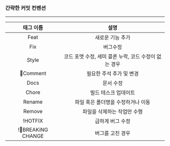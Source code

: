 ### 간략한 커밋 컨벤션
----
|태그 이름|설명|
|:---:|:---:|
|Feat|새로운 기능 추가|
|Fix|버그수정|
|Style|코드 포맷 수정, 세미 콜론 누락, 코드 수정이 없는 경우|
|Comment|필요한 주석 추가 및 변경|
|Docs|문서 수정|
|Chore|빌드 테스크 업데이트|
|Rename|파일 혹은 폴더명을 수정하거나 이동|
|Remove|파일을 삭제하는 작업만 수행|
|!HOTFIX|급하게 버그 수정|
|!BREAKiNG CHANGE|버그를 고친 경우|
